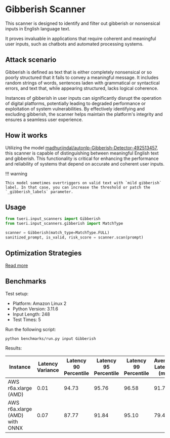 # Gibberish Scanner

This scanner is designed to identify and filter out gibberish or nonsensical inputs in English language text.

It proves invaluable in applications that require coherent and meaningful user inputs, such as chatbots and automated processing systems.

## Attack scenario

Gibberish is defined as text that is either completely nonsensical or so poorly structured that it fails to convey a meaningful message.
It includes random strings of words, sentences laden with grammatical or syntactical errors, and text that, while appearing structured, lacks logical coherence.

Instances of gibberish in user inputs can significantly disrupt the operation of digital platforms, potentially leading to degraded performance or exploitation of system vulnerabilities.
By effectively identifying and excluding gibberish, the scanner helps maintain the platform's integrity and ensures a seamless user experience.

## How it works

Utilizing the model [madhurjindal/autonlp-Gibberish-Detector-492513457](https://huggingface.co/madhurjindal/autonlp-Gibberish-Detector-492513457), this scanner is capable of distinguishing between meaningful English text and gibberish. This functionality is critical for enhancing the performance and reliability of systems that depend on accurate and coherent user inputs.

!!! warning

    This model sometimes overtriggers on valid text with `mild gibberish` label. In that case, you can increase the threshold or patch the `_gibberish_labels` parameter.

## Usage

```python
from tueri.input_scanners import Gibberish
from tueri.input_scanners.gibberish import MatchType

scanner = Gibberish(match_type=MatchType.FULL)
sanitized_prompt, is_valid, risk_score = scanner.scan(prompt)
```

## Optimization Strategies

[Read more](../tutorials/optimization.md)

## Benchmarks

Test setup:

- Platform: Amazon Linux 2
- Python Version: 3.11.6
- Input Length: 248
- Test Times: 5

Run the following script:

```sh
python benchmarks/run.py input Gibberish
```

Results:

| Instance                       | Latency Variance | Latency 90 Percentile | Latency 95 Percentile | Latency 99 Percentile | Average Latency (ms) | QPS     |
|--------------------------------|------------------|-----------------------|-----------------------|-----------------------|----------------------|---------|
| AWS r6a.xlarge (AMD)           | 0.01             | 94.73                 | 95.76                 | 96.58                 | 91.74                | 7161.76 |
| AWS r6a.xlarge (AMD) with ONNX | 0.07             | 87.77                 | 91.84                 | 95.10                 | 79.40                | 8274.11 |
